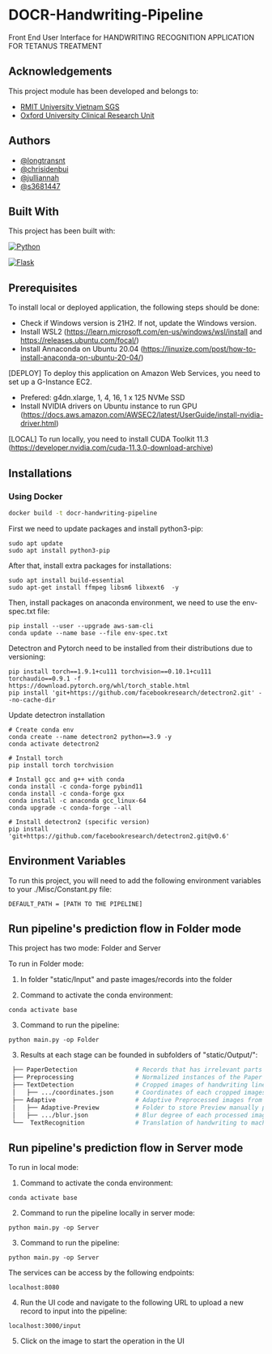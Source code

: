 # DOCR-Handwriting-Pipeline

Front End User Interface for HANDWRITING RECOGNITION APPLICATION FOR TETANUS TREATMENT

## Acknowledgements

This project module has been developed and belongs to:

- [RMIT University Vietnam SGS](https://www.rmit.edu.vn/)
- [Oxford University Clinical Research Unit](https://www.oucru.org/)

## Authors

- [@longtransnt](https://github.com/longtransnt)
- [@chrisidenbui](https://github.com/chrisidenbui)
- [@julliannah](https://github.com/julliannah)
- [@s3681447](https://github.com/s3681447)

## Built With

This project has been built with:

[![Python](https://img.shields.io/badge/Python-14354C?style=for-the-badge&logo=python&logoColor=white)]()

[![Flask](https://img.shields.io/badge/Flask-000000?style=for-the-badge&logo=flask&logoColor=white)]()

## Prerequisites

To install local or deployed application, the following steps should be done:

- Check if Windows version is 21H2. If not, update the Windows version.
- Install WSL2 (https://learn.microsoft.com/en-us/windows/wsl/install and https://releases.ubuntu.com/focal/)
- Install Annaconda on Ubuntu 20.04 (https://linuxize.com/post/how-to-install-anaconda-on-ubuntu-20-04/)

[DEPLOY] To deploy this application on Amazon Web Services, you need to set up a G-Instance EC2.

- Prefered: g4dn.xlarge, 1, 4, 16, 1 x 125 NVMe SSD
- Install NVIDIA drivers on Ubuntu instance to run GPU (https://docs.aws.amazon.com/AWSEC2/latest/UserGuide/install-nvidia-driver.html)

[LOCAL] To run locally, you need to install CUDA Toolkit 11.3 (https://developer.nvidia.com/cuda-11.3.0-download-archive)

## Installations

### Using Docker

```bash
docker build -t docr-handwriting-pipeline
```

First we need to update packages and install python3-pip:

```
sudo apt update
sudo apt install python3-pip
```

After that, install extra packages for installations:

```
sudo apt install build-essential
sudo apt-get install ffmpeg libsm6 libxext6  -y
```

Then, install packages on anaconda environment, we need to use the env-spec.txt file:

```
pip install --user --upgrade aws-sam-cli
conda update --name base --file env-spec.txt
```

Detectron and Pytorch need to be installed from their distributions due to versioning:

```
pip install torch==1.9.1+cu111 torchvision==0.10.1+cu111 torchaudio==0.9.1 -f https://download.pytorch.org/whl/torch_stable.html
pip install 'git+https://github.com/facebookresearch/detectron2.git' --no-cache-dir
```

Update detectron installation
```
# Create conda env
conda create --name detectron2 python==3.9 -y
conda activate detectron2

# Install torch
pip install torch torchvision

# Install gcc and g++ with conda 
conda install -c conda-forge pybind11
conda install -c conda-forge gxx
conda install -c anaconda gcc_linux-64
conda upgrade -c conda-forge --all

# Install detectron2 (specific version)
pip install 'git+https://github.com/facebookresearch/detectron2.git@v0.6'
```

## Environment Variables

To run this project, you will need to add the following environment variables to your ./Misc/Constant.py file:

`DEFAULT_PATH = [PATH TO THE PIPELINE]`

## Run pipeline's prediction flow in Folder mode

This project has two mode: Folder and Server

To run in Folder mode:

1. In folder "static/Input" and paste images/records into the folder

2. Command to activate the conda environment:

```
conda activate base
```

3. Command to run the pipeline:

```
python main.py -op Folder
```

3. Results at each stage can be founded in subfolders of "static/Output/":

```bash
 ├── PaperDetection                # Records that has irrelevant parts cropped out
 ├── Preprocessing                 # Normalized instances of the Paper Detected images
 ├── TextDetection                 # Cropped images of handwriting lines, divided in folders
 │   ├── .../coordinates.json      # Coordinates of each cropped images on the Paper Detected images
 ├── Adaptive                      # Adaptive Preprocessed images from the Text Detection instances
 │   ├── Adaptive-Preview          # Folder to store Preview manually processed images (for UI usage)
 │   ├── .../blur.json             # Blur degree of each processed image (for UI usage)
 └──  TextRecognition              # Translation of handwriting to machine text. Stored in json

```

## Run pipeline's prediction flow in Server mode

To run in local mode:

1. Command to activate the conda environment:

```
conda activate base
```

2. Command to run the pipeline locally in server mode:

```
python main.py -op Server
```

3. Command to run the pipeline:

```
python main.py -op Server
```

The services can be access by the following endpoints:

```
localhost:8080
```

4. Run the UI code and navigate to the following URL to upload a new record to input into the pipeline:

```
localhost:3000/input
```

5. Click on the image to start the operation in the UI
